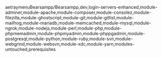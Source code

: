 aetraymenuBearsampp/Bearsampp,dev,login-servers-enhanced,module-adminer,module-apache,module-composer,module-consolez,module-filezilla,module-ghostscript,module-git,module-gitlist,module-mailhog,module-mariadb,module-memcached,module-mysql,module-ngrok,module-nodejs,module-perl,module-php,module-phpmemadmin,module-phpmyadmin,module-phppgadmin,module-postgresql,module-python,module-ruby,module-svn,module-webgrind,module-websvn,module-xdc,module-yarn,modules-untouched,prerequisites